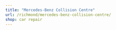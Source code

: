 ```yaml
---
title: "Mercedes-Benz Collision Centre"
url: /richmond/mercedes-benz-collision-centre/
shop: car repair
---
```

